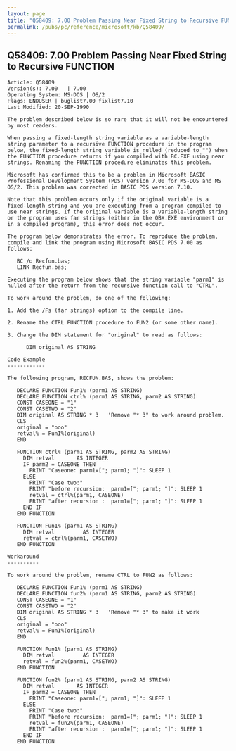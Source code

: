 ```yaml
---
layout: page
title: "Q58409: 7.00 Problem Passing Near Fixed String to Recursive FUNCTION"
permalink: /pubs/pc/reference/microsoft/kb/Q58409/
---
```


## Q58409: 7.00 Problem Passing Near Fixed String to Recursive FUNCTION

	Article: Q58409
	Version(s): 7.00   | 7.00
	Operating System: MS-DOS | OS/2
	Flags: ENDUSER | buglist7.00 fixlist7.10
	Last Modified: 20-SEP-1990
	
	The problem described below is so rare that it will not be encountered
	by most readers.
	
	When passing a fixed-length string variable as a variable-length
	string parameter to a recursive FUNCTION procedure in the program
	below, the fixed-length string variable is nulled (reduced to "") when
	the FUNCTION procedure returns if you compiled with BC.EXE using near
	strings. Renaming the FUNCTION procedure eliminates this problem.
	
	Microsoft has confirmed this to be a problem in Microsoft BASIC
	Professional Development System (PDS) version 7.00 for MS-DOS and MS
	OS/2. This problem was corrected in BASIC PDS version 7.10.
	
	Note that this problem occurs only if the original variable is a
	fixed-length string and you are executing from a program compiled to
	use near strings. If the original variable is a variable-length string
	or the program uses far strings (either in the QBX.EXE environment or
	in a compiled program), this error does not occur.
	
	The program below demonstrates the error. To reproduce the problem,
	compile and link the program using Microsoft BASIC PDS 7.00 as
	follows:
	
	   BC /o Recfun.bas;
	   LINK Recfun.bas;
	
	Executing the program below shows that the string variable "parm1" is
	nulled after the return from the recursive function call to "CTRL".
	
	To work around the problem, do one of the following:
	
	1. Add the /Fs (far strings) option to the compile line.
	
	2. Rename the CTRL FUNCTION procedure to FUN2 (or some other name).
	
	3. Change the DIM statement for "original" to read as follows:
	
	      DIM original AS STRING
	
	Code Example
	------------
	
	The following program, RECFUN.BAS, shows the problem:
	
	   DECLARE FUNCTION Fun1% (parm1 AS STRING)
	   DECLARE FUNCTION ctrl% (parm1 AS STRING, parm2 AS STRING)
	   CONST CASEONE = "1"
	   CONST CASETWO = "2"
	   DIM original AS STRING * 3   'Remove "* 3" to work around problem.
	   CLS
	   original = "ooo"
	   retval% = Fun1%(original)
	   END
	
	   FUNCTION ctrl% (parm1 AS STRING, parm2 AS STRING)
	     DIM retval       AS INTEGER
	     IF parm2 = CASEONE THEN
	       PRINT "Caseone: parm1=["; parm1; "]": SLEEP 1
	     ELSE
	       PRINT "Case two:"
	       PRINT "before recursion:  parm1=["; parm1; "]": SLEEP 1
	       retval = ctrl%(parm1, CASEONE)
	       PRINT "after recursion :  parm1=["; parm1; "]": SLEEP 1
	     END IF
	   END FUNCTION
	
	   FUNCTION Fun1% (parm1 AS STRING)
	     DIM retval         AS INTEGER
	     retval = ctrl%(parm1, CASETWO)
	   END FUNCTION
	
	Workaround
	----------
	
	To work around the problem, rename CTRL to FUN2 as follows:
	
	   DECLARE FUNCTION Fun1% (parm1 AS STRING)
	   DECLARE FUNCTION fun2% (parm1 AS STRING, parm2 AS STRING)
	   CONST CASEONE = "1"
	   CONST CASETWO = "2"
	   DIM original AS STRING * 3   'Remove "* 3" to make it work
	   CLS
	   original = "ooo"
	   retval% = Fun1%(original)
	   END
	
	   FUNCTION Fun1% (parm1 AS STRING)
	     DIM retval         AS INTEGER
	     retval = fun2%(parm1, CASETWO)
	   END FUNCTION
	
	   FUNCTION fun2% (parm1 AS STRING, parm2 AS STRING)
	     DIM retval       AS INTEGER
	     IF parm2 = CASEONE THEN
	       PRINT "Caseone: parm1=["; parm1; "]": SLEEP 1
	     ELSE
	       PRINT "Case two:"
	       PRINT "before recursion:  parm1=["; parm1; "]": SLEEP 1
	       retval = fun2%(parm1, CASEONE)
	       PRINT "after recursion :  parm1=["; parm1; "]": SLEEP 1
	     END IF
	   END FUNCTION
